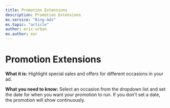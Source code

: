 ```yaml
---
title: Promotion Extensions
description: Promotion Extensions
ms.service: "Bing-Ads"
ms.topic: "article"
author: eric-urban
ms.author: eur
---
```


# Promotion Extensions

**What it is:**  Highlight special sales and offers for different occasions in your ad.

**What you need to know:**  Select an occasion from the dropdown list and set the date for when you want your promotion to run. If you don't set a date, the promotion will show continuously.


